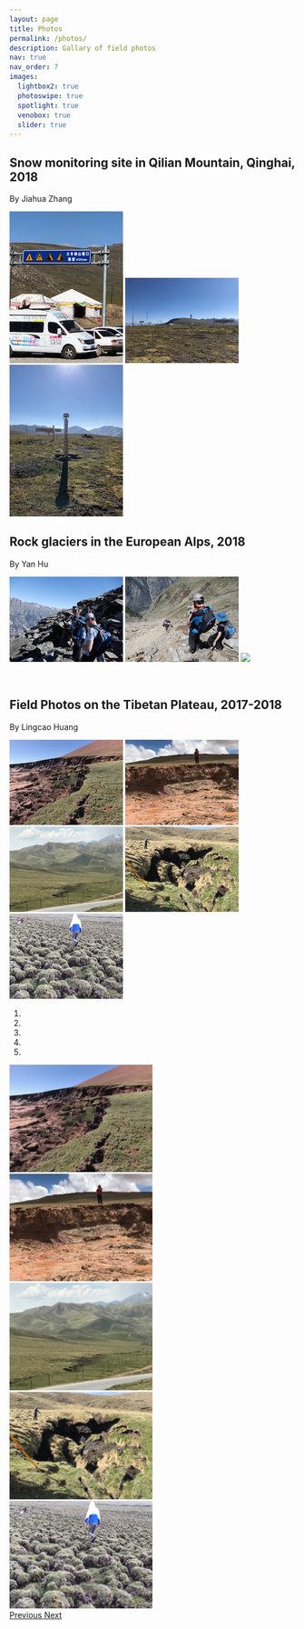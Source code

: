 ```yaml
---
layout: page
title: Photos
permalink: /photos/
description: Gallary of field photos
nav: true
nav_order: 7
images:
  lightbox2: true
  photoswipe: true
  spotlight: true
  venobox: true
  slider: true
---
```

## Snow monitoring site in Qilian Mountain, Qinghai, 2018
By Jiahua Zhang

<a class="venobox" data-gall="myGallery" href="/assets/img/field/Jiahua1.jpg"><img src="/assets/img/field/Jiahua1_thumbnail.jpg" /></a>
<a class="venobox" data-gall="myGallery" href="/assets/img/field/Jiahua2.jpg"><img src="/assets/img/field/Jiahua2_thumbnail.jpg" /></a>
<a class="venobox" data-gall="myGallery" href="/assets/img/field/Jiahua3.jpg"><img src="/assets/img/field/Jiahua3_thumbnail.jpg" /></a>

## Rock glaciers in the European Alps, 2018
By Yan Hu

<a class="venobox" data-gall="myGallery" href="/assets/img/field/yan_alps1.jpg"><img src="/assets/img/field/yan_alps1_thumbnail.jpg" /></a>
<a class="venobox" data-gall="myGallery" href="/assets/img/field/yan_alps2.jpg"><img src="/assets/img/field/yan_alps2_thumbnail.jpg" /></a>
<a class="venobox" data-gall="myGallery" href="/assets/img/field/yan_alps3.jpg"><img src="/assets/img/field/Jyan_alps3_thumbnail.jpg" /></a>

<p> &nbsp; </p>

## Field Photos on the Tibetan Plateau, 2017-2018
By Lingcao Huang

<a class="venobox" data-gall="myGallery" href="/assets/img/field/lingcao_thaw_slump2_beiluhe.jpg"><img src="/assets/img/field/lingcao_thaw_slump2_beiluhe_thumbnail.jpg" /></a>
<a class="venobox" data-gall="myGallery" href="/assets/img/field/lingcao_thaw_slump1_beiluhe.jpg"><img src="/assets/img/field/lingcao_thaw_slump1_beiluhe_thumbnail.jpg" /></a>
<a class="venobox" data-gall="myGallery" href="/assets/img/field/lingcao_thermal_erosion_gully_eboling.jpg"><img src="/assets/img/field/lingcao_thermal_erosion_gully_eboling_thumbnail.jpg" /></a>
<a class="venobox" data-gall="myGallery" href="/assets/img/field/lingcao_sinkhole_eobling.jpg"><img src="/assets/img/field/lingcao_sinkhole_eobling_thumbnail.jpg" /></a>
<a class="venobox" data-gall="myGallery" href="/assets/img/field/lingcao_Hummocks2_maxianshan.jpg"><img src="/assets/img/field/lingcao_Hummocks2_maxianshan_thumbnail.jpg" /></a>

<div id="carouselTibet" class="carousel slide" data-ride="carousel" data-interval="5000">
  <ol class="carousel-indicators">
    <li data-target="#carouselTibet" data-slide-to="0" class="active"></li>
    <li data-target="#carouselTibet" data-slide-to="1"></li>
    <li data-target="#carouselTibet" data-slide-to="2"></li>
    <li data-target="#carouselTibet" data-slide-to="3"></li>
    <li data-target="#carouselTibet" data-slide-to="4"></li>
  </ol>
  
  <div class="carousel-inner">
    <div class="carousel-item active">
      <img class="d-block" src="/assets/img/field/lingcao_thaw_slump2_beiluhe.jpg" alt="Tibetan Plateau 1" style="width:50%; margin:0 auto;">
    </div>
    <div class="carousel-item">
      <img class="d-block" src="/assets/img/field/lingcao_thaw_slump1_beiluhe.jpg" alt="Tibetan Plateau 2" style="width:50%; margin:0 auto;">
    </div>
    <div class="carousel-item">
      <img class="d-block" src="/assets/img/field/lingcao_thermal_erosion_gully_eboling.jpg" alt="Tibetan Plateau 3" style="width:50%; margin:0 auto;">
    </div>
    <div class="carousel-item">
      <img class="d-block" src="/assets/img/field/lingcao_sinkhole_eobling.jpg" alt="Tibetan Plateau 4" style="width:50%; margin:0 auto;">
    </div>
    <div class="carousel-item">
      <img class="d-block" src="/assets/img/field/lingcao_Hummocks2_maxianshan.jpg" alt="Tibetan Plateau 5" style="width:50%; margin:0 auto;">
    </div>
  </div>
  
  <a class="carousel-control-prev" href="#carouselTibet" role="button" data-slide="prev">
    <span class="carousel-control-prev-icon" aria-hidden="true"></span>
    <span class="sr-only">Previous</span>
  </a>
  <a class="carousel-control-next" href="#carouselTibet" role="button" data-slide="next">
    <span class="carousel-control-next-icon" aria-hidden="true"></span>
    <span class="sr-only">Next</span>
  </a>
</div>


<p> &nbsp; </p>

